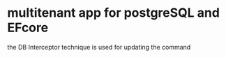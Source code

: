
# multitenant app for postgreSQL and EFcore
the DB Interceptor technique is used for updating the command
